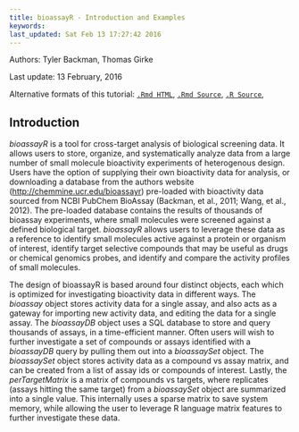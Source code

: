 ```yaml
---
title: bioassayR - Introduction and Examples 
keywords: 
last_updated: Sat Feb 13 17:27:42 2016
---
```

Authors: Tyler Backman, Thomas Girke

Last update: 13 February, 2016 

Alternative formats of this tutorial:
[`.Rmd HTML`](http://bioconductor.org/packages/release/bioc/vignettes/bioassayR/inst/doc/bioassayR.html), 
[`.Rmd Source`](http://bioconductor.org/packages/release/bioc/vignettes/bioassayR/inst/doc/bioassayR.Rmd), 
[`.R Source`](http://bioconductor.org/packages/release/bioc/vignettes/bioassayR/inst/doc/bioassayR.Rmd), 


## Introduction

*bioassayR* is a tool for cross-target analysis of biological screening data. It allows users to store, organize, and
systematically analyze data from a large number of small molecule bioactivity experiments of heterogenous design. 
Users have the option of supplying their own bioactivity
data for analysis, or downloading a database from the authors website (<http://chemmine.ucr.edu/bioassayr>) pre-loaded with bioactivity data sourced from NCBI PubChem BioAssay (Backman, et al., 2011; Wang, et al., 2012).
The pre-loaded database contains the results of thousands of bioassay experiments, where small molecules were screened against a defined biological target.
*bioassayR* allows users to leverage these data as a reference to 
identify small molecules active against a protein or organism of interest, identify target selective compounds that may be useful as drugs or chemical genomics probes, and identify and compare the activity profiles of small molecules.

The design of bioassayR is based around four distinct objects, each which
is optimized for investigating bioactivity data in different ways.
The *bioassay* object stores activity data for a single assay, and also acts as
a gateway for importing new activity data, and editing the data for a single assay.
The *bioassayDB* object uses a SQL database to store and query thousands of
assays, in a time-efficient manner. Often users will wish to further investigate
a set of compounds or assays identified with a *bioassayDB* query by pulling
them out into a *bioassaySet* object. The *bioassaySet*
object stores activity data as a compound vs assay matrix, and can be created 
from a list of assay ids or compounds of interest. Lastly, the *perTargetMatrix* 
is a matrix of compounds vs targets, where replicates (assays hitting the same
target) from a *bioassaySet* object are summarized into a single value. 
This internally uses a sparse matrix
to save system memory, while allowing the user to leverage R language matrix features to
further investigate these data.

